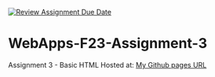 [![Review Assignment Due Date](https://classroom.github.com/assets/deadline-readme-button-24ddc0f5d75046c5622901739e7c5dd533143b0c8e959d652212380cedb1ea36.svg)](https://classroom.github.com/a/q2-Q7VCy)
# WebApps-F23-Assignment-3
Assignment 3 - Basic HTML
Hosted at: [My Github pages URL](https://44-563-webapps-f23.github.io/44563-webapps-f23-assignment3-allugarisowmya/)
